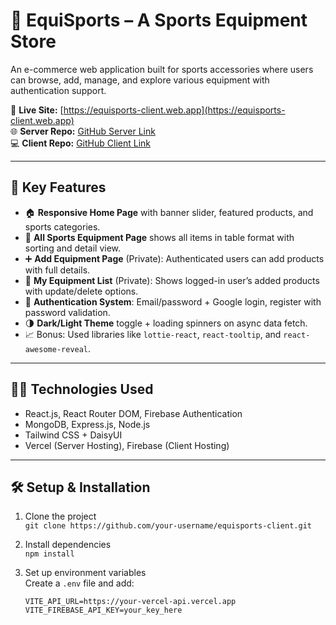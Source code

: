 # 🏅 EquiSports – A Sports Equipment Store

An e-commerce web application built for sports accessories where users can browse, add, manage, and explore various equipment with authentication support.

🔗 **Live Site:** [https://equisports-client.web.app](https://equisports-client.web.app)  
🌐 **Server Repo:** [GitHub Server Link](https://github.com/your-username/equisports-server)  
💻 **Client Repo:** [GitHub Client Link](https://github.com/your-username/equisports-client)

---

## 🚀 Key Features

- 🏠 **Responsive Home Page** with banner slider, featured products, and sports categories.
- 🛒 **All Sports Equipment Page** shows all items in table format with sorting and detail view.
- ➕ **Add Equipment Page** (Private): Authenticated users can add products with full details.
- 👤 **My Equipment List** (Private): Shows logged-in user’s added products with update/delete options.
- 🔐 **Authentication System**: Email/password + Google login, register with password validation.
- 🌗 **Dark/Light Theme** toggle + loading spinners on async data fetch.
- 📈 Bonus: Used libraries like `lottie-react`, `react-tooltip`, and `react-awesome-reveal`.

---

## 👨‍💻 Technologies Used

- React.js, React Router DOM, Firebase Authentication
- MongoDB, Express.js, Node.js
- Tailwind CSS + DaisyUI
- Vercel (Server Hosting), Firebase (Client Hosting)

---

## 🛠️ Setup & Installation

1. Clone the project  
   `git clone https://github.com/your-username/equisports-client.git`

2. Install dependencies  
   `npm install`

3. Set up environment variables  
   Create a `.env` file and add:
   ```env
   VITE_API_URL=https://your-vercel-api.vercel.app
   VITE_FIREBASE_API_KEY=your_key_here
   ```
